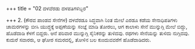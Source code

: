 +++
title = "02 ದಳವೆರಡು ದಳಪತಿಗಳಿಬ್ಬರ"

+++
2. (ಕೌರವ ಪಾಂಡವ ಸೇನೆಗಳ) ದಳವೆರಡೂ ಸಿದ್ಧವಾಗಿ ನಿಂತ ಮೇಲೆ ಎರಡೂ ಕಡೆಯ ಸೇನಾಧಿಪತಿಗಳು ಚಾಮರಗಳನ್ನು ಬೀಸಿ ಯುದ್ಧಕ್ಕೆ ಅಪ್ಪಣೆಯನ್ನು ಸಂಜ್ಞೆ ಮಾಡಿ ತೋರಲು, ಆಗ ಕಾಲಾಳು ಸೇನೆ ಮುನ್ನುಗ್ಗಿ ಮೇಲೆ ಬಿದ್ದು, ಹೊಡೆದಾಡಿ ಕೆಳಗೆ ಬಿದ್ದರು. ಆನೆ ಪರಿವಾರ ಮುನ್ನುಗ್ಗಿ ಸೈನಿಕರನ್ನು ತುಳಿದವು. ರಥಗಳು ಸೇನೆಯನ್ನು ತುಳಿದು ನುಗ್ಗಿದವು. ಕುದುರೆ ಸವಾರರು, ಆ ಘೋರ ಸಮರದಲ್ಲಿ, ತೋಳಿನ ಬಲ ಕುಂದುವವರೆಗೆ ಹೊಡೆದಾಡಿದರು.